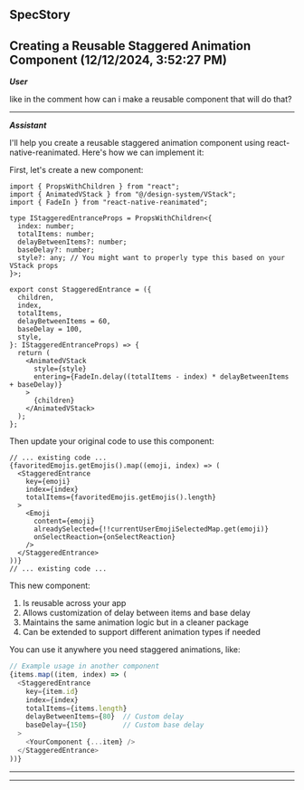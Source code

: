 ## SpecStory

## Creating a Reusable Staggered Animation Component (12/12/2024, 3:52:27 PM)

_**User**_

like in the comment how can i make a reusable component that will do that?

---

_**Assistant**_

I'll help you create a reusable staggered animation component using react-native-reanimated. Here's how we can implement it:

First, let's create a new component:

```typescript:design-system/StaggeredEntrance/StaggeredEntrance.tsx
import { PropsWithChildren } from "react";
import { AnimatedVStack } from "@/design-system/VStack";
import { FadeIn } from "react-native-reanimated";

type IStaggeredEntranceProps = PropsWithChildren<{
  index: number;
  totalItems: number;
  delayBetweenItems?: number;
  baseDelay?: number;
  style?: any; // You might want to properly type this based on your VStack props
}>;

export const StaggeredEntrance = ({
  children,
  index,
  totalItems,
  delayBetweenItems = 60,
  baseDelay = 100,
  style,
}: IStaggeredEntranceProps) => {
  return (
    <AnimatedVStack
      style={style}
      entering={FadeIn.delay((totalItems - index) * delayBetweenItems + baseDelay)}
    >
      {children}
    </AnimatedVStack>
  );
};
```

Then update your original code to use this component:

```typescript:features/conversation/conversation-message/conversation-message-context-menu/conversation-message-context-menu-above-message-reactions.tsx
// ... existing code ...
{favoritedEmojis.getEmojis().map((emoji, index) => (
  <StaggeredEntrance
    key={emoji}
    index={index}
    totalItems={favoritedEmojis.getEmojis().length}
  >
    <Emoji
      content={emoji}
      alreadySelected={!!currentUserEmojiSelectedMap.get(emoji)}
      onSelectReaction={onSelectReaction}
    />
  </StaggeredEntrance>
))}
// ... existing code ...
```

This new component:
1. Is reusable across your app
2. Allows customization of delay between items and base delay
3. Maintains the same animation logic but in a cleaner package
4. Can be extended to support different animation types if needed

You can use it anywhere you need staggered animations, like:

```typescript
// Example usage in another component
{items.map((item, index) => (
  <StaggeredEntrance
    key={item.id}
    index={index}
    totalItems={items.length}
    delayBetweenItems={80}  // Custom delay
    baseDelay={150}         // Custom base delay
  >
    <YourComponent {...item} />
  </StaggeredEntrance>
))}
```

---



---

